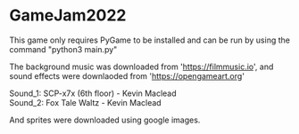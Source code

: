 # GameJam2022

This game only requires PyGame to be installed and can be run by using the command "python3 main.py"

The background music was downloaded from 'https://filmmusic.io', and sound effects were downlaoded from 'https://opengameart.org'

Sound_1: SCP-x7x (6th floor) - Kevin Maclead  
Sound_2: Fox Tale Waltz - Kevin Maclead

And sprites were downloaded using google images.

